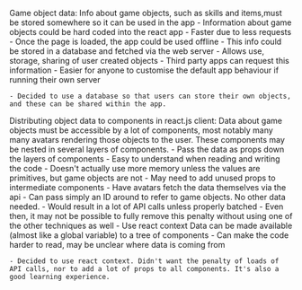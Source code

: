 Game object data:
    Info about game objects, such as skills and items,must be stored somewhere so it can be used in the app
    - Information about game objects could be hard coded into the react app
        - Faster due to less requests
        - Once the page is loaded, the app could be used offline
    - This info could be stored in a database and fetched via the web server
        - Allows use, storage, sharing of user created objects
        - Third party apps can request this information
        - Easier for anyone to customise the default app behaviour if running their own server
    
    - Decided to use a database so that users can store their own objects, and these can be shared within the app.

Distributing object data to components in react.js client:
    Data about game objects must be accessible by a lot of components, most notably many many avatars rendering those objects to the user. These components may be nested in several layers of components.
    - Pass the data as props down the layers of components
        - Easy to understand when reading and writing the code
        - Doesn't actually use more memory unless the values are primitives, but game objects are not
        - May need to add unused props to intermediate components
    - Have avatars fetch the data themselves via the api
        - Can pass simply an ID around to refer to game objects. No other data needed.
        - Would result in a lot of API calls unless properly batched
            - Even then, it may not be possible to fully remove this penalty without using one of the other techniques as well
    - Use react context
        Data can be made available (almost like a global variable) to a tree of components
        - Can make the code harder to read, may be unclear where data is coming from

    - Decided to use react context. Didn't want the penalty of loads of API calls, nor to add a lot of props to all components. It's also a good learning experience.